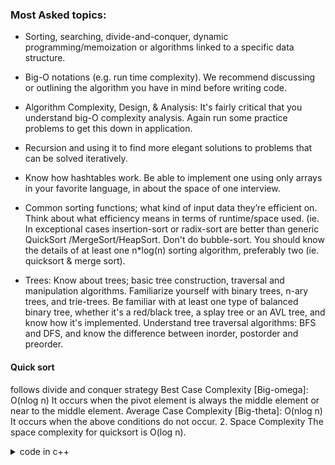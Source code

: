 ### Most Asked topics:
- Sorting, searching, divide-and-conquer, dynamic 
 programming/memoization or algorithms linked 
 to a specific data structure. 
 
- Big-O notations (e.g. run time complexity). We 
 recommend discussing or outlining the 
 algorithm you have in mind before writing code.
 
- Algorithm Complexity, Design, & Analysis: It's 
 fairly critical that you understand big-O 
 complexity analysis. Again run some practice 
 problems to get this down in application.
 
- Recursion and using it to find more elegant 
 solutions to problems that can be solved 
 iteratively.
 
- Know how hashtables work. Be able to 
 implement one using only arrays in your favorite 
 language, in about the space of one interview.
 
- Common sorting functions; what kind of input 
 data they’re efficient on. Think about what 
 efficiency means in terms of runtime/space 
 used. (ie. In exceptional cases insertion-sort or 
 radix-sort are better than generic QuickSort 
 /MergeSort/HeapSort. Don't do bubble-sort. You 
 should know the details of at least one n*log(n) 
 sorting algorithm, preferably two (ie. quicksort & 
 merge sort).
 
- Trees: Know about trees; basic tree 
 construction, traversal and manipulation 
 algorithms. Familiarize yourself with binary 
 trees, n-ary trees, and trie-trees. Be familiar with 
 at least one type of balanced binary tree, 
 whether it's a red/black tree, a splay tree or an 
 AVL tree, and know how it's implemented. 
 Understand tree traversal algorithms: BFS and 
 DFS, and know the difference between inorder, 
 postorder and preorder.
 #### Quick sort
 follows divide and conquer strategy
Best Case Complexity [Big-omega]: O(nlog n) It occurs when the pivot element is always the middle element or near to the middle element. Average Case Complexity [Big-theta]: O(nlog n) It occurs when the above conditions do not occur. 2. Space Complexity The space complexity for quicksort is O(log n).
 <details>
 <summary>code in c++ </summary>
 ```
 #include<stdio.h>
void quicksort(int number[25],int first,int last){
  int i, j, pivot, temp;

  if(first<last){
     pivot=first;
     i=first;
     j=last;

     while(i<j){
        while(number[i]<=number[pivot]&&i<last)
           i++;
        while(number[j]>number[pivot])
           j--;
        if(i<j){
           temp=number[i];
           number[i]=number[j];
           number[j]=temp;
        }
     }

     temp=number[pivot];
     number[pivot]=number[j];
     number[j]=temp;
     quicksort(number,first,j-1);
     quicksort(number,j+1,last);

  }
}

int main(){
  int i, count, number[25];

  printf("How many elements are u going to enter?: ");
  scanf("%d",&count);

  printf("Enter %d elements: ", count);
  for(i=0;i<count;i++)
     scanf("%d",&number[i]);

  quicksort(number,0,count-1);

  printf("Order of Sorted elements: ");
  for(i=0;i<count;i++)
     printf(" %d",number[i]);

  return 0;
}
 ```
 </details>
 
 <details>
  <summary>code in python</summary>
  ```
  def partition(arr, low, high):
    i = (low-1)         # index of smaller element
    pivot = arr[high]     # pivot
 
    for j in range(low, high):
 
        # If current element is smaller than or
        # equal to pivot
        if arr[j] <= pivot:
 
            # increment index of smaller element
            i = i+1
            arr[i], arr[j] = arr[j], arr[i]
 
    arr[i+1], arr[high] = arr[high], arr[i+1]
    return (i+1)
 
# The main function that implements QuickSort
# arr[] --> Array to be sorted,
# low  --> Starting index,
# high  --> Ending index
 
# Function to do Quick sort
 
 
def quickSort(arr, low, high):
    if len(arr) == 1:
        return arr
    if low < high:
 
        # pi is partitioning index, arr[p] is now
        # at right place
        pi = partition(arr, low, high)
 
        # Separately sort elements before
        # partition and after partition
        quickSort(arr, low, pi-1)
        quickSort(arr, pi+1, high)
 
 
# Driver code to test above
arr = [10, 7, 8, 9, 1, 5]
n = len(arr)
quickSort(arr, 0, n-1)
print("Sorted array is:")
for i in range(n):
    print("%d" % arr[i])
                  
```
</details>                  
 
 #### Merge sort
 
 <details>
 <summary>code in c++ </summary>
 ```
 ```
 </details>
 
 #### Heap sort
 <details>
 <summary>code in c++ </summary>
 ```
 ```
 </details>
 
 #### Insertion sort
 <details>
 <summary>code in c++ </summary>
 ```
 ```
 </details>
 
 #### Radix sort
 
 <details>
 <summary>code in c++ </summary>
 ```
 ```
 </details>
 #### Binary Tree
 
 <details>
 <summary>code in c++ </summary>
 ```
 ```
 </details>
 
 #### Binary search tree
 
 <details>
 <summary>code in c++ </summary>
 ```
 ```
 </details>
 
 #### AVL tree
 
 <details>
 <summary>code in c++ </summary>
 ```
 ```
 </details>
 
 #### BFS
 
 <details>
 <summary>code in c++ </summary>
 ```
 ```
 </details>
 
 #### DFS
 <details>
 <summary>code in c++ </summary>
 ```
 ```
 </details>
